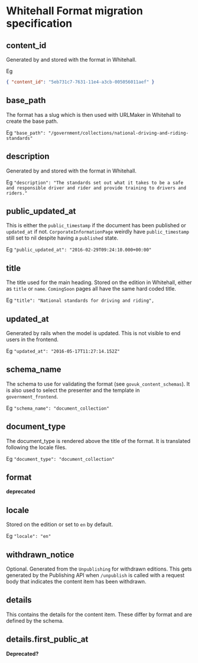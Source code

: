 # Whitehall Format migration specification

## content_id

Generated by and stored with the format in Whitehall.

Eg

```json
{ "content_id": "5eb731c7-7631-11e4-a3cb-005056011aef" }
```

## base_path

The format has a slug which is then used with URLMaker in Whitehall to create the base path.

Eg `"base_path": "/government/collections/national-driving-and-riding-standards"`

## description

Generated by and stored with the format in Whitehall.

Eg `"description": "The standards set out what it takes to be a safe and responsible driver and rider and provide training to drivers and riders."`

## public_updated_at

This is either the `public_timestamp` if the document has been published or `updated_at` if not. `CorporateInformationPage` weirdly have `public_timestamp` still set to nil despite having a `published` state.

Eg `"public_updated_at": "2016-02-29T09:24:10.000+00:00"`

## title

The title used for the main heading. Stored on the edition in Whitehall, either as `title` or `name`. `ComingSoon` pages all have the same hard coded title.

Eg `"title": "National standards for driving and riding",`

## updated_at

Generated by rails when the model is updated. This is not visible to end users in the frontend.

Eg `"updated_at": "2016-05-17T11:27:14.152Z"`

## schema_name

The schema to use for validating the format (see `govuk_content_schemas`).
It is also used to select the presenter and the template in `government_frontend`.

Eg `"schema_name": "document_collection"`

## document_type

The document_type is rendered above the title of the format. It is translated following the locale files.

Eg `"document_type": "document_collection"`

## format

**deprecated** 

## locale

Stored on the edition or set to `en` by default.

Eg `"locale": "en"`

## withdrawn_notice

Optional. Generated from the `Unpublishing` for withdrawn editions. This gets generated by the Publishing API when `/unpublish` is called with a request body that indicates the content item has been withdrawn.

## details

This contains the details for the content item. These differ by format and are defined by the schema.

## details.first_public_at

**Deprecated?**



